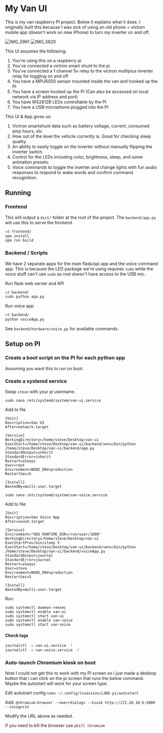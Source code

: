 # My Van UI

This is my van raspberry PI project. Below it explains what it does. I originally built this because I was sick of using an old phone + victron mobile app (doesn't work on new iPhone) to turn my inverter on and off.

![IMG_5961](https://github.com/user-attachments/assets/37672f85-7051-4777-aa6b-e53a8268ccfe)
![IMG_5820](https://github.com/user-attachments/assets/9f09f8aa-935c-448c-8e9d-48974ebac48b)


This UI assumes the following:
1. You're using this on a raspberry pi
2. You've connected a victron smart shunt to the pi
3. You've connected a 1 channel 5v relay to the victron multiplus inverter relay for toggling on and off
4. You have a MPU6050 sensor mounted inside the van and hooked up the PI
5. You have a screen hooked up the PI (Can also be accessed on local network via IP address and port)
6. You have WS2812B LEDs controllable by the PI
7. You have a USB microphone plugged into the PI

This UI & App gives us:
1. Victron smartshunt data such as battery voltage, current, consumed amp hours, etc
2. How out of the level the vehicle currently is. Good for checking sleep quality.
3. An ability to easily toggle on the inverter without manually flipping the inverter switch.
4. Control for the LEDs including color, brightness, sleep, and some animation presets.
5. Voice commands to toggle the inverter and change lights with fun audio responses to respond to wake words and confirm command recoginition. 

## Running

### Frontend

This will output a `dist/` folder at the root of the project. The `backend/app.py` will use this to serve the frontend.

```bash
cd frontend/
npm install
npm run build
```


### Backend / Scripts

We have 2 separate apps for the main flask/api app and the voice command app. This is because the LED package we're using requires `sudo` while the voice stuff can't use `sudo` as root doesn't have access to the USB mic.

Run flask web server and API
```bash
cd backend/
sudo python app.py
```

Run voice app
```bash
cd backend/
python voiceApp.py
```

See `backend/hardware/voice.py` for available commands.


## Setup on PI

### Create a boot script on the PI for each python app

Assuming you want this to run on boot.


### Create a systemd service

Swap `steve` with your pi username.

`sudo nano /etc/systemd/system/van-ui.service`

Add to file
```
[Unit]
Description=Van UI
After=network.target

[Service]
WorkingDirectory=/home/steve/Desktop/van-ui
ExecStart=/home/steve/Desktop/van-ui/backend/venv/bin/python /home/steve/Desktop/van-ui/backend/app.py
StandardOutput=inherit
StandardError=inherit
Restart=always
User=root
Environment=NODE_ENV=production
RestartSec=5

[Install]
WantedBy=multi-user.target
```

`sudo nano /etc/systemd/system/van-voice.service`

Add to file
```
[Unit]
Description=Van Voice App
After=sound.target

[Service]
Environment="XDG_RUNTIME_DIR=/run/user/1000"
WorkingDirectory=/home/steve/Desktop/van-ui
ExecStartPre=/bin/sleep 5
ExecStart=/home/steve/Desktop/van-ui/backend/venv/bin/python /home/steve/Desktop/van-ui/backend/voiceApp.py
StandardOutput=journal
StandardError=journal
Restart=always
User=steve
Environment=NODE_ENV=production
RestartSec=5

[Install]
WantedBy=multi-user.target
```

Run:
```
sudo systemctl daemon-reexec
sudo systemctl enable van-ui
sudo systemctl start van-ui
sudo systemctl enable van-voice
sudo systemctl start van-voice
```

#### Check logs

```bash
journalctl -u van-ui.service -f
journalctl -u van-voice.service -f
```

### Auto-launch Chromium kiosk on boot

*Note* I could not get this to work with my PI screen so i just made a desktop button that i can click on the pi screen that runs the below command. Maybe the autostart will work for your screen type.

Edit autostart config
`nano ~/.config/lxsession/LXDE-pi/autostart`

Add:
`@chromium-browser --noerrdialogs --kiosk http://172.20.10.6:5000 --incognito`

Modify the URL above as needed.

If you need to kill the browser use `pkill chromium`


